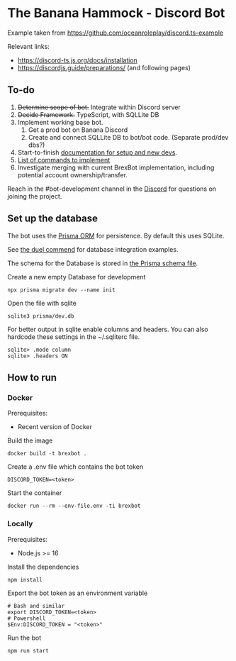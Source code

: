  # The Banana Hammock - Discord Bot

Example taken from https://github.com/oceanroleplay/discord.ts-example

Relevant links:
* https://discord-ts.js.org/docs/installation
* https://discordjs.guide/preparations/ (and following pages)

## To-do

 1. ~~Determine scope of bot.~~ Integrate within Discord server
 2. ~~Decide Framework.~~ TypeScript, with SQLLite DB
 3. Implement working base bot.
     1. Get a prod bot on Banana Discord
     2. Create and connect SQLLite DB to bot/bot code. (Separate prod/dev dbs?)
 4. Start-to-finish [documentation for setup and new devs](https://github.com/Brexbot/DiscordBot/tree/main/docs#getting-started). 
 5. [List of commands to implement](https://docs.google.com/spreadsheets/d/1Y9Z3YJUqWFB-CPGZUzIvDEc6tC9hR0jwobJfzH18eD0/edit#gid=2132467532)
 6. Investigate merging with current BrexBot implementation, including potential account ownership/transfer.


Reach in the #bot-development channel in the [Discord](https://discord.gg/brex) for questions on joining the project.

## Set up the database
The bot uses the [Prisma ORM](https://www.prisma.io/) for persistence.
By default this uses SQLite.

See [the duel commend](src/commands/duel.ts) for database integration examples.

The schema for the Database is stored in [the Prisma schema file](prisma/schema.prisma).

Create a new empty Database for development
```shell
npx prisma migrate dev --name init
```

Open the file with sqlite
```shell
sqlite3 prisma/dev.db
```

For better output in sqlite enable columns and headers. You can also hardcode these settings in the ~/.sqliterc file.
```shell
sqlite> .mode column
sqlite> .headers ON
```

## How to run
### Docker
Prerequisites:
* Recent version of Docker

Build the image
```shell
docker build -t brexbot .
```

Create a .env file which contains the bot token
```
DISCORD_TOKEN=<token>
```

Start the container
```shell
docker run --rm --env-file.env -ti brexbot
```

### Locally
Prerequisites:
* Node.js >= 16

Install the dependencies
```shell
npm install
```

Export the bot token as an environment variable
```shell
# Bash and similar
export DISCORD_TOKEN=<token>
# Powershell 
$Env:DISCORD_TOKEN = "<token>"
```

Run the bot
```shell
npm run start
```
